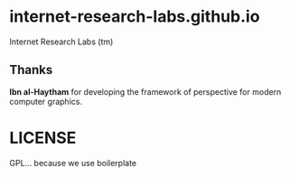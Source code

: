 # internet-research-labs.github.io

Internet Research Labs (tm)

## Thanks

**Ibn al-Haytham** for developing the framework of perspective for modern
computer graphics.

# LICENSE

GPL... because we use boilerplate
